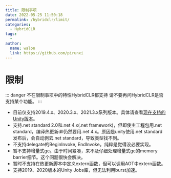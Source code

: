 ```yaml
---
title: 限制事项
date: 2022-05-25 11:50:18
permalink: /hybridclr/limit/
categories:
  - HybridCLR
tags:
  - 
author: 
  name: walon
  link: https://github.com/pirunxi
---
```

# 限制

::: danger 不在限制事项中的特性HybridCLR都支持
请不要再问HybridCLR是否支持某个功能。
:::

- 目前仅支持2019.4.x、2020.3.x、2021.3.x系列版本。具体请查看[现在支持的Unity版本](/hybridclr/compatibility/)。
- 支持.net standard 2.0和.net 4.x(.net framework)，但即使主工程包用.net standard，编译热更新dll仍然要用.net 4.x。原因是unity使用.net standard发布后，会自动剥去.net standard，导致类型找不到。
- 不支持delegate的BeginInvoke, EndInvoke。纯粹是觉得没必要实现。
- 暂不支持增量式gc。由于时间紧凑，来不及仔细处理增量式gc的memory barrier细节。这个问题很快会解决。
- 暂时不支持在热更新脚本中定义extern函数，但可以调用AOT中extern函数。
- 支持2019、2020版本的Unity Jobs库，但无法利用burst加速。